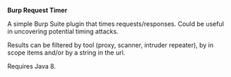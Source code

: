 **Burp Request Timer**

A simple Burp Suite plugin that times requests/responses. Could be useful in uncovering 
potential timing attacks. 

Results can be filtered by tool (proxy, scanner, intruder repeater), by in scope items 
and/or by a string in the url.

Requires Java 8.